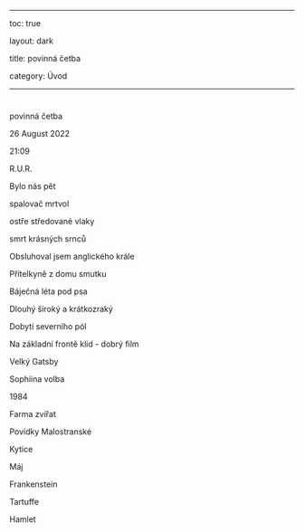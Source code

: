 
---

toc: true

layout: dark

title: povinná četba 

category: Úvod 

---










#

 povinná četba



26 August 2022

21:09



R.U.R.

Bylo nás pět

spalovač mrtvol

ostře středované vlaky

smrt krásných srnců

Obsluhoval jsem anglického krále

Přítelkyně z domu smutku

Báječná léta pod psa

Dlouhý široký a krátkozraký

Dobytí severního pól



Na základní frontě klid - dobrý film

Velký Gatsby

Sophiina volba

1984

Farma zvířat



Povídky Malostranské

Kytice

Máj

Frankenstein



Tartuffe

Hamlet
